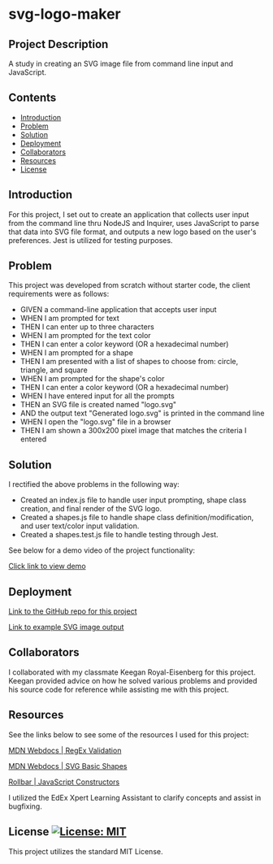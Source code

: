 # svg-logo-maker

## Project Description

A study in creating an SVG image file from command line input and JavaScript.

## Contents

- [Introduction](#introduction)
- [Problem](#problem)
- [Solution](#solution)
- [Deployment](#deployment)
- [Collaborators](#collaborators)
- [Resources](#resources)
- [License](#License)

## Introduction

For this project, I set out to create an application that collects user input from the command line thru NodeJS and Inquirer, uses JavaScript to parse that data into SVG file format, and outputs a new logo based on the user's preferences. Jest is utilized for testing purposes.

## Problem

This project was developed from scratch without starter code, the client requirements were as follows:

- GIVEN a command-line application that accepts user input
- WHEN I am prompted for text
- THEN I can enter up to three characters
- WHEN I am prompted for the text color
- THEN I can enter a color keyword (OR a hexadecimal number)
- WHEN I am prompted for a shape
- THEN I am presented with a list of shapes to choose from: circle, triangle, and square
- WHEN I am prompted for the shape's color
- THEN I can enter a color keyword (OR a hexadecimal number)
- WHEN I have entered input for all the prompts
- THEN an SVG file is created named "logo.svg"
- AND the output text "Generated logo.svg" is printed in the command line
- WHEN I open the "logo.svg" file in a browser
- THEN I am shown a 300x200 pixel image that matches the criteria I entered

## Solution

I rectified the above problems in the following way:

- Created an index.js file to handle user input prompting, shape class creation, and final render of the SVG logo.
- Created a shapes.js file to handle shape class definition/modification, and user text/color input validation.
- Created a shapes.test.js file to handle testing through Jest.

See below for a demo video of the project functionality:

[Click link to view demo](#)

## Deployment

[Link to the GitHub repo for this project](https://github.com/Aoliva96/svg-logo-maker)

[Link to example SVG image output](https://github.com/Aoliva96/svg-logo-maker/blob/main/output/logo.svg)

## Collaborators

I collaborated with my classmate Keegan Royal-Eisenberg for this project. Keegan provided advice on how he solved various problems and provided his source code for reference while assisting me with this project.

## Resources

See the links below to see some of the resources I used for this project:

[MDN Webdocs | RegEx Validation](https://developer.mozilla.org/en-US/docs/Web/JavaScript/Guide/Regular_expressions)

[MDN Webdocs | SVG Basic Shapes](https://developer.mozilla.org/en-US/docs/Web/SVG/Tutorial/Basic_Shapes)

[Rollbar | JavaScript Constructors](https://rollbar.com/blog/javascript-constructors/)

I utilized the EdEx Xpert Learning Assistant to clarify concepts and assist in bugfixing.

## License [![License: MIT](https://img.shields.io/badge/License-MIT-yellow.svg)](https://opensource.org/licenses/MIT)

This project utilizes the standard MIT License.
